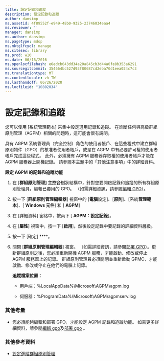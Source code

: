 ```yaml
---
title: 設定記錄和追蹤
description: 設定記錄和追蹤
author: dansimp
ms.assetid: 4f89552f-e949-48b0-9325-23746034eaa4
ms.reviewer: ''
manager: dansimp
ms.author: dansimp
ms.pagetype: mdop
ms.mktglfcycl: manage
ms.sitesec: library
ms.prod: w10
ms.date: 06/16/2016
ms.openlocfilehash: e6edcb643dd34a20a845cb3d44a0fe8b353a6291
ms.sourcegitcommit: 354664bc527d93f80687cd2eba70d1eea024c7c3
ms.translationtype: MT
ms.contentlocale: zh-TW
ms.lasthandoff: 06/26/2020
ms.locfileid: "10802034"
---
```

# 設定記錄和追蹤


您可以使用 [系統管理範本] 來集中設定選用記錄和追蹤。 在診斷任何與高級群組原則管理（AGPM）相關的問題時，這可能會很有説明。

具有 AGPM 系統管理員（完全控制）角色的使用者帳戶、在這些程式中建立群組原則物件（GPO）的核准者使用者帳戶，或是在 AGPM 中有必要許可權的使用者帳戶完成這些程式。 此外，必須擁有 AGPM 服務器存取權的使用者帳戶才能在 AGPM 服務器上開機記錄。 請參閱本主題中的「其他注意事項」中的詳細資料。

**設定 AGPM 的記錄和追蹤功能**

1.  在 [**群組原則管理] 主控台**樹狀結構中，針對您要開啟記錄和追蹤的所有群組原則管理員，編輯已套用的 GPO。 （如需詳細資訊，請參閱[編輯 GPO](editing-a-gpo-agpm30ops.md)）。

2.  按一下 [**群組原則管理編輯器**] 視窗中的 [**電腦**設定]、[**原則**]、[系統**管理範本**]、[ **Windows 元件**] 和 [ **AGPM**]

3.  在 [詳細資料] 窗格中，按兩下 [ **AGPM：設定記錄**]。

4.  在 [**屬性**] 視窗中，按一下 [**啟用**]，然後設定記錄中要記錄的詳細資料層級。

5.  按一下 \[確定\] ****。

6.  關閉 [**群組原則管理編輯器**] 視窗。 （如需詳細資訊，請參閱[部署 GPO](deploy-a-gpo-agpm30ops.md)）。更新群組原則之後，您必須重新開機 AGPM 服務，才能啟動、修改或停止 AGPM 服務器上的記錄。 群組原則管理員必須關閉並重新啟動 GPMC，才能啟動、修改或停止在他們的電腦上記錄。

    **追蹤檔案位置**：

    -   用戶端：%LocalAppData%\\Microsoft\\AGPM\\agpm.log

    -   伺服器：%ProgramData%\\Microsoft\\AGPM\\agpmserv.log

### 其他考量

-   您必須能夠編輯和部署 GPO，才能設定 AGPM 記錄和追蹤功能。 如需更多詳細資料，請參閱[編輯 gpo](editing-a-gpo-agpm30ops.md)及[部署 gpo](deploy-a-gpo-agpm30ops.md) 。

### 其他參考資料

-   [設定進階群組原則管理](configuring-advanced-group-policy-management.md)

 

 





